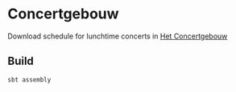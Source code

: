 # Concertgebouw

Download schedule for lunchtime concerts in [Het Concertgebouw](https://www.concertgebouw.nl/en/concerts-tickets/special=Free+Lunchtime+Concerts)

## Build

```
sbt assembly
```

